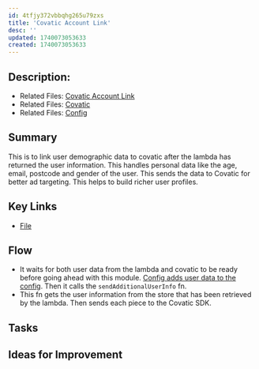 ```yaml
---
id: 4tfjy372vbbqhg265u79zxs
title: 'Covatic Account Link'
desc: ''
updated: 1740073053633
created: 1740073053633
---
```

## Description: 
- Related Files: [Covatic Account Link](/ncu-ad-manager/src/Modules/Covatic/CovaticAccountLink.ts)
- Related Files: [Covatic](/ncu-ad-manager/src/Modules/Covatic/Covatic.ts)
- Related Files: [Config](/ncu-ad-manager/src/Modules/Config/Config.runtime.ts)

## Summary
This is to link user demographic data to covatic after the lambda has returned the user information. This handles personal data like the age, email, postcode and gender of the user. This sends the data to Covatic for better ad targeting. This helps to build richer user profiles. 

## Key Links
- [File](/ncu-ad-manager/src/)

## Flow 
- It waits for both user data from the lambda and covatic to be ready before going ahead with this module. [Config adds user data to the config](/ncu-ad-manager/src/Modules/Config/Config.runtime.ts). Then it calls the `sendAdditionalUserInfo` fn. 
- This fn gets the user information from the store that has been retrieved by the lambda. Then sends each piece to the Covatic SDK. 


## Tasks

## Ideas for Improvement
